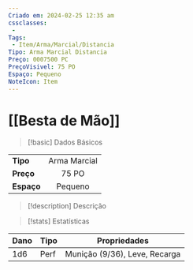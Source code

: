 ```yaml
---
Criado em: 2024-02-25 12:35 am
cssclasses:
 - 
Tags:
 - Item/Arma/Marcial/Distancia
Tipo: Arma Marcial Distancia
Preço: 0007500 PC
PreçoVisivel: 75 PO
Espaço: Pequeno
NoteIcon: Item
---
```

# [[Besta de Mão]]

> [!basic] Dados Básicos
> 
|            |     |
| ---------- |:---:|
| **Tipo**   |  Arma Marcial   |
| **Preço**  |   75 PO  |
| **Espaço** |   Pequeno  |
>
 
> [!description] Descrição
> 
>

> [!stats] Estatísticas
>
| Dano  | Tipo | Propriedades |
| --- | ----- | ----------- |
|   1d6  |   Perf    |   Munição (9/36), Leve, Recarga          |

